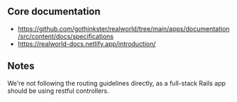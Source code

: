 ## Core documentation

- https://github.com/gothinkster/realworld/tree/main/apps/documentation/src/content/docs/specifications
- https://realworld-docs.netlify.app/introduction/


## Notes

We're not following the routing guidelines directly, as
a full-stack Rails app should be using restful controllers.
